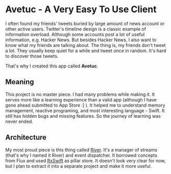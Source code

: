 # Avetuc - A Very Easy To Use Client

I often found my friends' tweets buried by large amount of news account or other active users. Twitter's timeline design is a classic example of information overload. Although some accounts post a lot of useful information, e.g. Hacker News. But besides Hacker News, I also want to know what my friends are talking about. The thing is, my friends don't tweet a lot. They usually keep quiet for a while and tweet once in random. It's hard to discover those tweets.

That's why I created this app called **Avetuc**.

## Meaning

This project is no master piece. I had many problems while making it. It serves more like a learning experience than a valid app (although I have gone ahead submitted to App Store :] ). It helped me to understand memory management, reactive programing, and most interesting language - Swift. It still has hidden bugs and missing features. So the journey of learning was never ended.

## Architecture

My most proud piece is this thing called [River](https://github.com/d6u/Avetuc/blob/master/Avetuc/River/River.swift). It's a manager of streams (that's why I named it River) and event dispatcher. It borrowed concepts from Flux and used [RxSwift](https://github.com/ReactiveX/RxSwift/) as pillar store. It doesn't look very clear for now, but I plan to extract it into a separate project and make it more useful.
